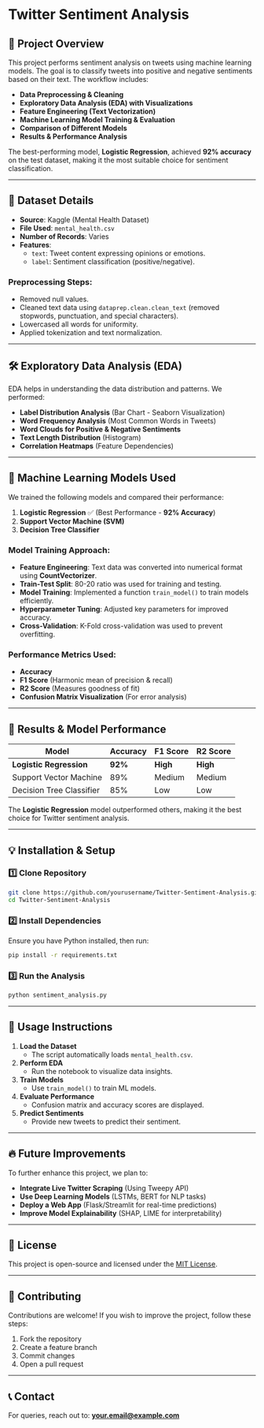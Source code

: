 # Twitter Sentiment Analysis

## 📌 Project Overview
This project performs sentiment analysis on tweets using machine learning models. The goal is to classify tweets into positive and negative sentiments based on their text. The workflow includes:
- **Data Preprocessing & Cleaning**
- **Exploratory Data Analysis (EDA) with Visualizations**
- **Feature Engineering (Text Vectorization)**
- **Machine Learning Model Training & Evaluation**
- **Comparison of Different Models**
- **Results & Performance Analysis**

The best-performing model, **Logistic Regression**, achieved **92% accuracy** on the test dataset, making it the most suitable choice for sentiment classification.

---
## 📂 Dataset Details
- **Source**: Kaggle (Mental Health Dataset)
- **File Used**: `mental_health.csv`
- **Number of Records**: Varies
- **Features**:
  - `text`: Tweet content expressing opinions or emotions.
  - `label`: Sentiment classification (positive/negative).

### **Preprocessing Steps**:
- Removed null values.
- Cleaned text data using `dataprep.clean.clean_text` (removed stopwords, punctuation, and special characters).
- Lowercased all words for uniformity.
- Applied tokenization and text normalization.

---
## 🛠️ Exploratory Data Analysis (EDA)
EDA helps in understanding the data distribution and patterns. We performed:
- **Label Distribution Analysis** (Bar Chart - Seaborn Visualization)
- **Word Frequency Analysis** (Most Common Words in Tweets)
- **Word Clouds for Positive & Negative Sentiments**
- **Text Length Distribution** (Histogram)
- **Correlation Heatmaps** (Feature Dependencies)

---
## 🚀 Machine Learning Models Used
We trained the following models and compared their performance:
1. **Logistic Regression** ✅ (Best Performance - **92% Accuracy**)
2. **Support Vector Machine (SVM)**
3. **Decision Tree Classifier**

### **Model Training Approach**:
- **Feature Engineering**: Text data was converted into numerical format using **CountVectorizer**.
- **Train-Test Split**: 80-20 ratio was used for training and testing.
- **Model Training**: Implemented a function `train_model()` to train models efficiently.
- **Hyperparameter Tuning**: Adjusted key parameters for improved accuracy.
- **Cross-Validation**: K-Fold cross-validation was used to prevent overfitting.

### **Performance Metrics Used**:
- **Accuracy**
- **F1 Score** (Harmonic mean of precision & recall)
- **R2 Score** (Measures goodness of fit)
- **Confusion Matrix Visualization** (For error analysis)

---
## 🎯 Results & Model Performance
| Model | Accuracy | F1 Score | R2 Score |
|--------|----------|----------|----------|
| **Logistic Regression** | **92%** | **High** | **High** |
| Support Vector Machine | 89% | Medium | Medium |
| Decision Tree Classifier | 85% | Low | Low |

The **Logistic Regression** model outperformed others, making it the best choice for Twitter sentiment analysis.

---
## 💡 Installation & Setup
### **1️⃣ Clone Repository**
```bash
git clone https://github.com/yourusername/Twitter-Sentiment-Analysis.git
cd Twitter-Sentiment-Analysis
```

### **2️⃣ Install Dependencies**
Ensure you have Python installed, then run:
```bash
pip install -r requirements.txt
```

### **3️⃣ Run the Analysis**
```bash
python sentiment_analysis.py
```

---
## 📝 Usage Instructions
1. **Load the Dataset**
   - The script automatically loads `mental_health.csv`.
2. **Perform EDA**
   - Run the notebook to visualize data insights.
3. **Train Models**
   - Use `train_model()` to train ML models.
4. **Evaluate Performance**
   - Confusion matrix and accuracy scores are displayed.
5. **Predict Sentiments**
   - Provide new tweets to predict their sentiment.

---
## 🔥 Future Improvements
To further enhance this project, we plan to:
- **Integrate Live Twitter Scraping** (Using Tweepy API)
- **Use Deep Learning Models** (LSTMs, BERT for NLP tasks)
- **Deploy a Web App** (Flask/Streamlit for real-time predictions)
- **Improve Model Explainability** (SHAP, LIME for interpretability)

---
## 📜 License
This project is open-source and licensed under the [MIT License](LICENSE).

---
## 🤝 Contributing
Contributions are welcome! If you wish to improve the project, follow these steps:
1. Fork the repository
2. Create a feature branch
3. Commit changes
4. Open a pull request

---
## 📞 Contact
For queries, reach out to: **your.email@example.com**
